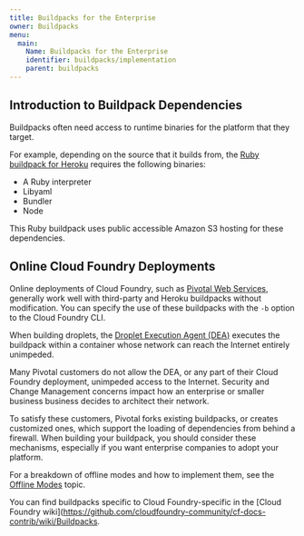 ```yaml
---
title: Buildpacks for the Enterprise
owner: Buildpacks
menu:
  main:
    Name: Buildpacks for the Enterprise
    identifier: buildpacks/implementation
    parent: buildpacks
---
```




## <a id='intro'></a>Introduction to Buildpack Dependencies ##

Buildpacks often need access to runtime binaries for the platform that they target.

For example, depending on the source that it builds from, the [Ruby buildpack for Heroku](https://github.com/heroku/heroku-buildpack-ruby) requires the following binaries:

  * A Ruby interpreter
  * Libyaml
  * Bundler
  * Node

This Ruby buildpack uses public accessible Amazon S3 hosting for these dependencies.

## <a id='online'></a>Online Cloud Foundry Deployments ##

Online deployments of Cloud Foundry, such as [Pivotal Web Services](https://run.pivotal.io/), generally work well with third-party and Heroku buildpacks without modification.
You can specify the use of these buildpacks with the `-b` option to the Cloud
Foundry CLI.

When building droplets, the [Droplet Execution Agent (DEA)](../concepts/architecture/execution-agent.html)
executes the buildpack within a container whose network can reach the Internet
entirely unimpeded.

Many Pivotal customers do not allow the DEA, or any part of their Cloud Foundry
deployment, unimpeded access to the Internet.
Security and Change Management concerns impact how an enterprise or smaller business business decides to architect their network.

To satisfy these customers, Pivotal forks existing buildpacks, or creates customized ones, which support the loading of dependencies from behind a firewall. When building your buildpack, you should consider these mechanisms, especially if you want enterprise companies to adopt your platform.

For a breakdown of offline modes and how to implement them, see the [Offline Modes](./offline_modes.md) topic.

You can find buildpacks specific to Cloud Foundry-specific in the [Cloud Foundry wiki](https://github.com/cloudfoundry-community/cf-docs-contrib/wiki/Buildpacks.